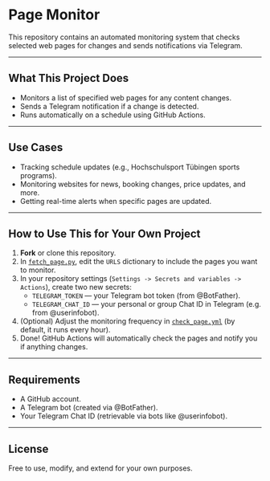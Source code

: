# Page Monitor

This repository contains an automated monitoring system that checks selected web pages for changes and sends notifications via Telegram.

---

## What This Project Does

- Monitors a list of specified web pages for any content changes.
- Sends a Telegram notification if a change is detected.
- Runs automatically on a schedule using GitHub Actions.

---

## Use Cases

- Tracking schedule updates (e.g., Hochschulsport Tübingen sports programs).
- Monitoring websites for news, booking changes, price updates, and more.
- Getting real-time alerts when specific pages are updated.

---

## How to Use This for Your Own Project

1. **Fork** or clone this repository.
2. In [`fetch_page.py`](fetch_page.py), edit the `URLS` dictionary to include the pages you want to monitor.
3. In your repository settings (`Settings -> Secrets and variables -> Actions`), create two new secrets:
   - `TELEGRAM_TOKEN` — your Telegram bot token (from @BotFather).
   - `TELEGRAM_CHAT_ID` — your personal or group Chat ID in Telegram (e.g. from @userinfobot).
4. (Optional) Adjust the monitoring frequency in [`check_page.yml`](.github/workflows/check_page.yml) (by default, it runs every hour).
5. Done! GitHub Actions will automatically check the pages and notify you if anything changes. 

---

## Requirements

- A GitHub account.
- A Telegram bot (created via @BotFather).
- Your Telegram Chat ID (retrievable via bots like @userinfobot).

---

## License

Free to use, modify, and extend for your own purposes.
